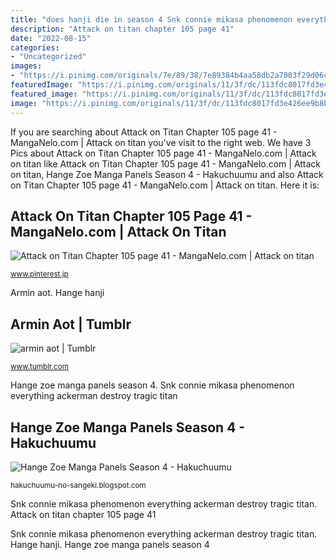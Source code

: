 ```yaml
---
title: "does hanji die in season 4 Snk connie mikasa phenomenon everything ackerman destroy tragic titan"
description: "Attack on titan chapter 105 page 41"
date: "2022-08-15"
categories:
- "Uncategorized"
images:
- "https://i.pinimg.com/originals/7e/89/38/7e89384b4aa58db2a7003f29d06c30af.jpg"
featuredImage: "https://i.pinimg.com/originals/11/3f/dc/113fdc8017fd3e426ee9b8bc8a6b4cb2.jpg"
featured_image: "https://i.pinimg.com/originals/11/3f/dc/113fdc8017fd3e426ee9b8bc8a6b4cb2.jpg"
image: "https://i.pinimg.com/originals/11/3f/dc/113fdc8017fd3e426ee9b8bc8a6b4cb2.jpg"
---
```


If you are searching about Attack on Titan Chapter 105 page 41 - MangaNelo.com | Attack on titan you've visit to the right web. We have 3 Pics about Attack on Titan Chapter 105 page 41 - MangaNelo.com | Attack on titan like Attack on Titan Chapter 105 page 41 - MangaNelo.com | Attack on titan, Hange Zoe Manga Panels Season 4 - Hakuchuumu and also Attack on Titan Chapter 105 page 41 - MangaNelo.com | Attack on titan. Here it is:

## Attack On Titan Chapter 105 Page 41 - MangaNelo.com | Attack On Titan

![Attack on Titan Chapter 105 page 41 - MangaNelo.com | Attack on titan](https://i.pinimg.com/originals/11/3f/dc/113fdc8017fd3e426ee9b8bc8a6b4cb2.jpg "Attack on titan chapter 105 page 41")

<small>www.pinterest.jp</small>

Armin aot. Hange hanji

## Armin Aot | Tumblr

![armin aot | Tumblr](https://66.media.tumblr.com/0dd0f8f594f2363b796a6499b82d527c/eb6b53508e73766a-1d/s640x960/519997f2e9638900b8c0d8d9fc118d7c54a31144.png "Hange hanji")

<small>www.tumblr.com</small>

Hange zoe manga panels season 4. Snk connie mikasa phenomenon everything ackerman destroy tragic titan

## Hange Zoe Manga Panels Season 4 - Hakuchuumu

![Hange Zoe Manga Panels Season 4 - Hakuchuumu](https://i.pinimg.com/originals/7e/89/38/7e89384b4aa58db2a7003f29d06c30af.jpg "Snk connie mikasa phenomenon everything ackerman destroy tragic titan")

<small>hakuchuumu-no-sangeki.blogspot.com</small>

Snk connie mikasa phenomenon everything ackerman destroy tragic titan. Attack on titan chapter 105 page 41

Snk connie mikasa phenomenon everything ackerman destroy tragic titan. Hange hanji. Hange zoe manga panels season 4
